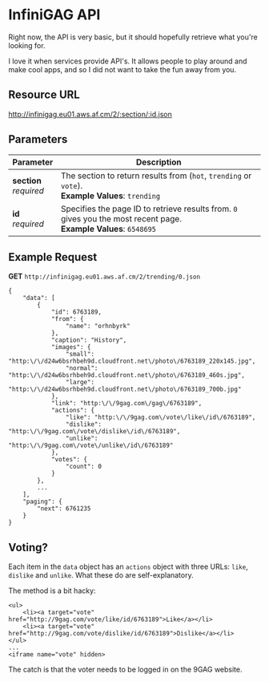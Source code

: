 # InfiniGAG API

Right now, the API is very basic, but it should hopefully retrieve what you're looking for.

I love it when services provide API's. It allows people to play around and make cool apps, and so I did not want to take the fun away from you.

## Resource URL

http://infinigag.eu01.aws.af.cm/2/:section/:id.json

## Parameters

Parameter                 | Description
------------------------- | -----------
**section**<br>*required* | The section to return results from (`hot`, `trending` or `vote`).<br>**Example Values**: `trending`
     **id**<br>*required* | Specifies the page ID to retrieve results from. `0` gives you the most recent page.<br>**Example Values**: `6548695`

## Example Request

**GET** `http://infinigag.eu01.aws.af.cm/2/trending/0.json`

	{
		"data": [
			{
				"id": 6763189,
				"from": {
					"name": "orhnbyrk"
				},
				"caption": "History",
				"images": {
					"small": "http:\/\/d24w6bsrhbeh9d.cloudfront.net\/photo\/6763189_220x145.jpg",
					"normal": "http:\/\/d24w6bsrhbeh9d.cloudfront.net\/photo\/6763189_460s.jpg",
					"large": "http:\/\/d24w6bsrhbeh9d.cloudfront.net\/photo\/6763189_700b.jpg"
				},
				"link": "http:\/\/9gag.com\/gag\/6763189",
				"actions": {
					"like": "http:\/\/9gag.com\/vote\/like\/id\/6763189",
					"dislike": "http:\/\/9gag.com\/vote\/dislike\/id\/6763189",
					"unlike": "http:\/\/9gag.com\/vote\/unlike\/id\/6763189"
				},
				"votes": {
					"count": 0
				}
			},
			...
		],
		"paging": {
			"next": 6761235
		}
	}

## Voting?

Each item in the `data` object has an `actions` object with three URLs: `like`, `dislike` and `unlike`. What these do are self-explanatory.

The method is a bit hacky:

	<ul>
		<li><a target="vote" href="http://9gag.com/vote/like/id/6763189">Like</a></li>
		<li><a target="vote" href="http://9gag.com/vote/dislike/id/6763189">Dislike</a></li>
	</ul>
	...
	<iframe name="vote" hidden>

The catch is that the voter needs to be logged in on the 9GAG website.

